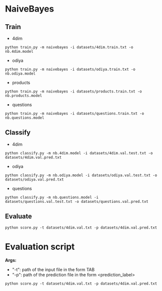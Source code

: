 # NaiveBayes

## Train
- 4dim
```
python train.py -m naivebayes -i datasets/4dim.train.txt -o nb.4dim.model
```
- odiya
```
python train.py -m naivebayes -i datasets/odiya.train.txt -o nb.odiya.model
```
- products
```
python train.py -m naivebayes -i datasets/products.train.txt -o nb.products.model
```
- questions
```
python train.py -m naivebayes -i datasets/questions.train.txt -o nb.questions.model
```
## Classify
- 4dim
```
python classify.py -m nb.4dim.model -i datasets/4dim.val.test.txt -o datasets/4dim.val.pred.txt
```
- odiya
```
python classify.py -m nb.odiya.model -i datasets/odiya.val.test.txt -o datasets/odiya.val.pred.txt
```
- questions
```
python classify.py -m nb.questions.model -i datasets/questions.val.test.txt -o datasets/questions.val.pred.txt
```

## Evaluate

```
python score.py -t datasets/4dim.val.txt -p datasets/4dim.val.pred.txt
```

# Evaluation script

**Args:**
- "-t": path of the input file in the form <text>TAB<label>
- "-p": path of the prediction file in the form <prediction_label>
```
python score.py -t datasets/4dim.val.txt -p datasets/4dim.val.pred.txt
```
